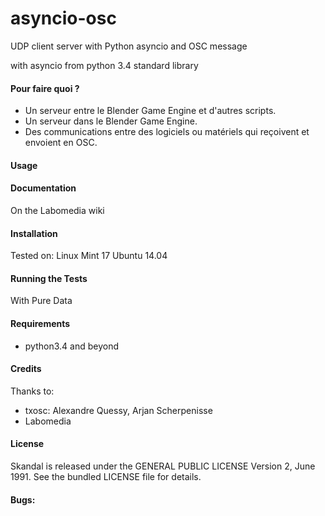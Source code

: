 asyncio-osc
===========

UDP client server with Python asyncio and OSC message

with asyncio from python 3.4 standard library

#### Pour faire quoi ?

* Un serveur entre le Blender Game Engine et d'autres scripts.
* Un serveur dans le Blender Game Engine.
* Des communications entre des logiciels ou matériels qui reçoivent et envoient en OSC.


#### Usage


#### Documentation
On the Labomedia wiki


#### Installation
Tested on:
    Linux Mint 17
    Ubuntu 14.04


#### Running the Tests

With Pure Data


#### Requirements

* python3.4 and beyond


#### Credits
Thanks to:

* txosc: Alexandre Quessy, Arjan Scherpenisse
* Labomedia


#### License
Skandal is released under the GENERAL PUBLIC LICENSE Version 2, June 1991.
See the bundled LICENSE file for details.


#### Bugs:

